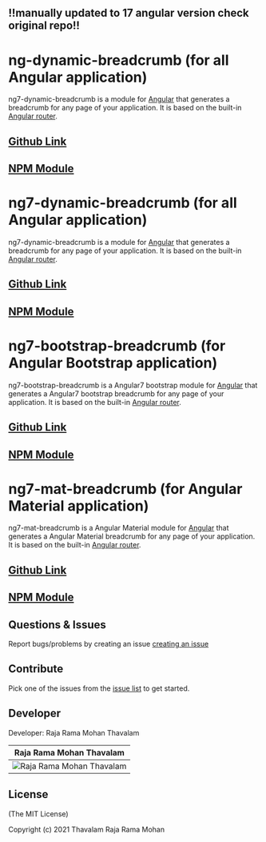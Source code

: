## !!manually updated to 17 angular version check original repo!!

# ng-dynamic-breadcrumb (for all Angular application)

ng7-dynamic-breadcrumb is a module for [Angular](https://angular.io/) that generates a breadcrumb for any page of your application. It is based on the built-in [Angular router](https://angular.io/docs/ts/latest/guide/router.html).

## [ Github Link ](https://github.com/rajaramtt/ng7-dynamic-breadcrumb/tree/master/projects/ng-dynamic-breadcrumb)
## [NPM Module  ](https://www.npmjs.com/package/ng-dynamic-breadcrumb)





# ng7-dynamic-breadcrumb (for all Angular application)

ng7-dynamic-breadcrumb is a module for [Angular](https://angular.io/) that generates a breadcrumb for any page of your application. It is based on the built-in [Angular router](https://angular.io/docs/ts/latest/guide/router.html).

## [ Github Link ](https://github.com/rajaramtt/ng7-dynamic-breadcrumb/tree/master/projects/ng7-dynamic-breadcrumb)
## [NPM Module  ](https://www.npmjs.com/package/ng7-dynamic-breadcrumb)


# ng7-bootstrap-breadcrumb (for Angular Bootstrap application)

ng7-bootstrap-breadcrumb is a Angular7 bootstrap module for [Angular](https://angular.io/) that generates a Angular7 bootstrap breadcrumb for any page of your application. It is based on the built-in [Angular router](https://angular.io/docs/ts/latest/guide/router.html).

## [ Github Link ](https://github.com/rajaramtt/ng7-dynamic-breadcrumb/tree/master/projects/ng7-bootstrap-breadcrumb)
## [NPM Module  ](https://www.npmjs.com/package/ng7-bootstrap-breadcrumb)


# ng7-mat-breadcrumb (for Angular Material application)

ng7-mat-breadcrumb is a Angular Material module for [Angular](https://angular.io/) that generates a Angular Material breadcrumb for any page of your application. It is based on the built-in [Angular router](https://angular.io/docs/ts/latest/guide/router.html).

## [Github Link](https://github.com/rajaramtt/ng7-dynamic-breadcrumb/tree/master/projects/ng7-mat-breadcrumb)
## [NPM Module ](https://www.npmjs.com/package/ng7-mat-breadcrumb)



## Questions & Issues

Report bugs/problems by creating an issue [creating an issue](https://github.com/rajaramtt/ng7-dynamic-breadcrumb/issues)


## Contribute

 Pick one of the issues from the  [issue list](https://github.com/rajaramtt/ng7-dynamic-breadcrumb/issues) to get started.

## Developer

Developer: Raja Rama Mohan Thavalam 


| Raja Rama Mohan Thavalam | 
| ----------------- |
| ![Raja Rama Mohan Thavalam][rajaramtt] |

[rajaramtt]: https://avatars1.githubusercontent.com/u/17231665

## License


(The MIT License)

Copyright (c) 2021 Thavalam Raja Rama Mohan 
